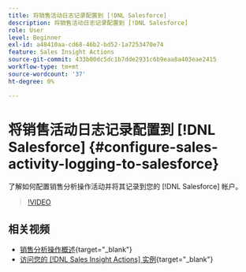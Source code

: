 ```yaml
---
title: 将销售活动日志记录配置到 [!DNL Salesforce]
description: 将销售活动日志记录配置到 [!DNL Salesforce]
role: User
level: Beginner
exl-id: a48410aa-cd68-46b2-bd52-1a7253470e74
feature: Sales Insight Actions
source-git-commit: 433b00dc5dc1b7dde2931c6b9eaa8a403eae2415
workflow-type: tm+mt
source-wordcount: '37'
ht-degree: 0%

---
```


# 将销售活动日志记录配置到 [!DNL Salesforce] {#configure-sales-activity-logging-to-salesforce}

了解如何配置销售分析操作活动并将其记录到您的 [!DNL Salesforce] 帐户。

>[!VIDEO](https://video.tv.adobe.com/v/340843/?quality=12&learn=on)

## 相关视频

* [销售分析操作概述](/help/sales-insight-actions/sales-insight-actions-overview.md){target="_blank"}
* [访问您的 [!DNL Sales Insight Actions] 实例](/help/sales-insight-actions/accessing-your-sales-insight-actions-instance.md){target="_blank"}

